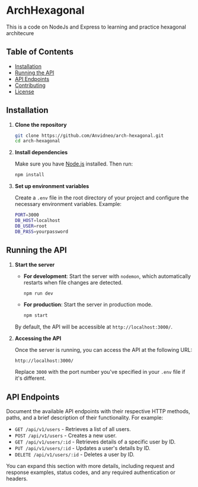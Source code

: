 
# ArchHexagonal

This is a code on NodeJs and Express to learning and practice hexagonal architecure

## Table of Contents

- [Installation](#installation)
- [Running the API](#running-the-api)
- [API Endpoints](#api-endpoints)
- [Contributing](#contributing)
- [License](#license)

## Installation

1. **Clone the repository**

   ```bash
   git clone https://github.com/Anvidneo/arch-hexagonal.git
   cd arch-hexagonal
   ```

2. **Install dependencies**

   Make sure you have [Node.js](https://nodejs.org/) installed. Then run:

   ```bash
   npm install
   ```

3. **Set up environment variables**

   Create a `.env` file in the root directory of your project and configure the necessary environment variables. Example:

   ```bash
   PORT=3000
   DB_HOST=localhost
   DB_USER=root
   DB_PASS=yourpassword
   ```

## Running the API

1. **Start the server**

   - **For development**: Start the server with `nodemon`, which automatically restarts when file changes are detected.

     ```bash
     npm run dev
     ```

   - **For production**: Start the server in production mode.

     ```bash
     npm start
     ```

   By default, the API will be accessible at `http://localhost:3000/`.

3. **Accessing the API**

   Once the server is running, you can access the API at the following URL:

   ```plaintext
   http://localhost:3000/
   ```

   Replace `3000` with the port number you've specified in your `.env` file if it's different.

## API Endpoints

Document the available API endpoints with their respective HTTP methods, paths, and a brief description of their functionality. For example:

- `GET /api/v1/users` - Retrieves a list of all users.
- `POST /api/v1/users` - Creates a new user.
- `GET /api/v1/users/:id` - Retrieves details of a specific user by ID.
- `PUT /api/v1/users/:id` - Updates a user's details by ID.
- `DELETE /api/v1/users/:id` - Deletes a user by ID.

You can expand this section with more details, including request and response examples, status codes, and any required authentication or headers.
